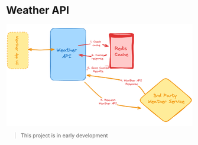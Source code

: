 # Weather API

![Weather API Diagram](./assets/weather-api-diagram.png)

> This project is in early development